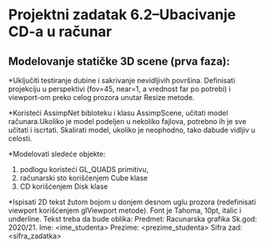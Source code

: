 # Projektni zadatak 6.2–Ubacivanje CD-a u računar
## Modelovanje statičke 3D scene (prva faza): 

*Uključiti testiranje dubine i sakrivanje nevidljivih površina. Definisati projekciju u perspektivi (fov=45, near=1, a vrednost far po potrebi) i viewport-om preko celog prozora unutar Resize metode.

*Koristeći AssimpNet bibloteku i klasu AssimpScene, učitati model računara.Ukoliko je model podeljen u nekoliko fajlova, potrebno ih je sve učitati i iscrtati. Skalirati model, ukoliko je neophodno, tako dabude vidljiv u celosti.

*Modelovati sledeće objekte: 
 1. podlogu koristeći GL_QUADS primitivu, 
 2. računarski sto korišćenjem Cube klase
 3. CD korišćenjem Disk klase

*Ispisati 2D tekst žutom bojom u donjem desnom uglu prozora (redefinisati viewport korišćenjem glViewport metode). Font je Tahoma, 10pt, italic i underline. Tekst treba da bude oblika: 
Predmet: Racunarska grafika 
Sk.god: 2020/21.
Ime: <ime_studenta>
Prezime: <prezime_studenta>
Sifra zad: <sifra_zadatka>

